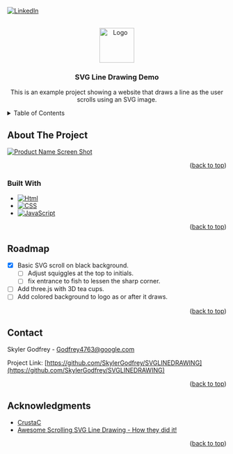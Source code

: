 <a id="readme-top"></a>

[![LinkedIn][linkedin-shield]][linkedin-url]



<!-- PROJECT LOGO -->
<br />
<div align="center">
  <a href="https://github.com/SkylerGodfrey/SVGLINEDRAWING">
    <img src="images/logo.png" alt="Logo" width="80" height="80">
  </a>

<h3 align="center">SVG Line Drawing Demo</h3>

  <p align="center">
    This is an example project showing a website that draws a line as the user scrolls using an SVG image.
  </p>
</div>



<!-- TABLE OF CONTENTS -->
<details>
  <summary>Table of Contents</summary>
  <ol>
    <li>
      <a href="#about-the-project">About The Project</a>
      <ul>
        <li><a href="#built-with">Built With</a></li>
      </ul>
    </li>
    <li><a href="#roadmap">Roadmap</a></li>
    <li><a href="#contact">Contact</a></li>
    <li><a href="#acknowledgments">Acknowledgments</a></li>
  </ol>
</details>



<!-- ABOUT THE PROJECT -->
## About The Project

[![Product Name Screen Shot][product-screenshot]](https://example.com)

<p align="right">(<a href="#readme-top">back to top</a>)</p>

### Built With

* [![Html][HTML.org]][Html-url]
* [![CSS][CSS.org]][CSS-url]
* [![JavaScript][JavaScript.org]][JavaScript-url]


<p align="right">(<a href="#readme-top">back to top</a>)</p>


<!-- ROADMAP -->
## Roadmap

- [x] Basic SVG scroll on black background. 
  - [ ] Adjust squiggles at the top to initials.
  - [ ] fix entrance to fish to lessen the sharp corner. 
- [ ] Add three.js with 3D tea cups.
- [ ] Add colored background to logo as or after it draws.

<p align="right">(<a href="#readme-top">back to top</a>)</p>


<!-- CONTACT -->
## Contact

Skyler Godfrey - Godfrey4763@google.com

Project Link: [https://github.com/SkylerGodfrey/SVGLINEDRAWING](https://github.com/SkylerGodfrey/SVGLINEDRAWING)

<p align="right">(<a href="#readme-top">back to top</a>)</p>



<!-- ACKNOWLEDGMENTS -->
## Acknowledgments

* [CrustaC](https://crustac.fr/en/home/)
* [Awesome Scrolling SVG Line Drawing - How they did it!](https://www.youtube.com/watch?v=FJ44qmE5odc&t=516s)

<p align="right">(<a href="#readme-top">back to top</a>)</p>



<!-- MARKDOWN LINKS & IMAGES -->
<!-- https://www.markdownguide.org/basic-syntax/#reference-style-links -->
[contributors-shield]: https://img.shields.io/github/contributors/SkylerGodfrey/SVGLINEDRAWING.svg?style=for-the-badge
[contributors-url]: https://github.com/SkylerGodfrey/SVGLINEDRAWING/graphs/contributors
[forks-shield]: https://img.shields.io/github/forks/SkylerGodfrey/SVGLINEDRAWING.svg?style=for-the-badge
[forks-url]: https://github.com/SkylerGodfrey/SVGLINEDRAWING/network/members
[stars-shield]: https://img.shields.io/github/stars/SkylerGodfrey/SVGLINEDRAWING.svg?style=for-the-badge
[stars-url]: https://github.com/SkylerGodfrey/SVGLINEDRAWING/stargazers
[issues-shield]: https://img.shields.io/github/issues/SkylerGodfrey/SVGLINEDRAWING.svg?style=for-the-badge
[issues-url]: https://github.com/SkylerGodfrey/SVGLINEDRAWING/issues
[license-shield]: https://img.shields.io/github/license/SkylerGodfrey/SVGLINEDRAWING.svg?style=for-the-badge
[license-url]: https://github.com/SkylerGodfrey/SVGLINEDRAWING/blob/master/LICENSE.txt
[linkedin-shield]: https://img.shields.io/badge/-LinkedIn-black.svg?style=for-the-badge&logo=linkedin&colorB=555
[linkedin-url]: https://linkedin.com/in/skyler-godfrey-4861682a0
[product-screenshot]: images/screenshot.png
[HTML.org]: https://img.shields.io/badge/HTML-E34F26?style=for-the-badge&logo=html5&logoColor=white
[html-url]: https://html.spec.whatwg.org/
[CSS.org]: https://img.shields.io/badge/CSS-1572B6?style=for-the-badge&logo=css3&logoColor=white
[CSS-url]: https://developer.mozilla.org/en-US/docs/Web/CSS
[JavaScript.org]: https://img.shields.io/badge/JavaScript-F7DF1E?style=for-the-badge&logo=javascript&logoColor=black
[JavaScript-url]: https://www.javascript.com/